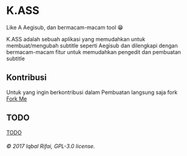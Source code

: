 # K.ASS

Like A Aegisub, dan bermacam-macam tool :grin:


K.ASS adalah sebuah aplikasi yang memudahkan untuk membuat/mengubah subtitle seperti Aegisub dan dilengkapi dengan bermacam-macam fitur untuk memudahkan pengedit dan pembuatan subtitle

## Kontribusi 

Untuk yang ingin berkontribusi dalam Pembuatan langsung saja fork  
[Fork Me](https://github.com/yagidot/KASS/fork)

## TODO

[TODO](https://github.com/yagidot/KASS/blob/master/TODO.txt)

###### © 2017 Iqbal Rifai, GPL-3.0 license.
